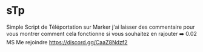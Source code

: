 # sTp
Simple Script de Téléportation sur Marker j'ai laisser des commentaire pour vous montrer comment cela fonctionne si vous souhaitez en rajouter ➡️ 0.02 MS Me rejoindre https://discord.gg/CaaZ8Ndzf2
